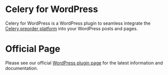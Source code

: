# Celery for WordPress

Celery for WordPress is a WordPress plugin to seamless integrate the [Celery preorder platform](http://trycelery.com) into your WordPress posts and pages.

# Official Page

Please see our official [WordPress plugin page](http://wordpress.org/plugins/celery/) for the latest information and documentation.
